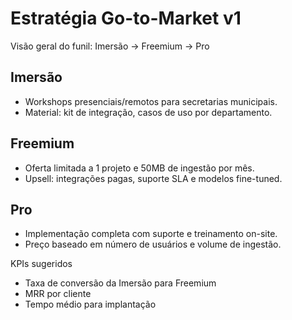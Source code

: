 # Estratégia Go-to-Market v1

Visão geral do funil: Imersão -> Freemium -> Pro

## Imersão

- Workshops presenciais/remotos para secretarias municipais.
- Material: kit de integração, casos de uso por departamento.

## Freemium

- Oferta limitada a 1 projeto e 50MB de ingestão por mês.
- Upsell: integrações pagas, suporte SLA e modelos fine-tuned.

## Pro

- Implementação completa com suporte e treinamento on-site.
- Preço baseado em número de usuários e volume de ingestão.

KPIs sugeridos

- Taxa de conversão da Imersão para Freemium
- MRR por cliente
- Tempo médio para implantação
